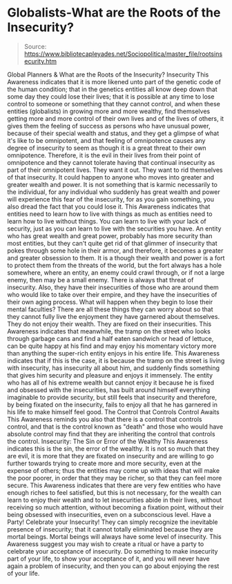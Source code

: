 # Globalists-What are the Roots of the Insecurity?

> Source: https://www.bibliotecapleyades.net/Sociopolitica/master_file/rootsinsecurity.htm

Global Planners
&
What are
the Roots of the Insecurity?
Insecurity
This Awareness indicates that it is more likened unto part of the genetic code of the human condition; that in the genetics entities all know deep down that some day they could lose their lives; that it is possible at any time to lose control to someone or something that they cannot control, and when these entities (globalists) in growing more and more wealthy, find themselves getting more and more control of their own lives and of the lives of others, it gives them the feeling of success as persons who have unusual power, because of their special wealth and status, and they get a glimpse of what it's like to be omnipotent, and that feeling of omnipotence causes any degree of insecurity to seem as though it is a great threat to their own omnipotence.
Therefore, it is the evil in their lives from their point of omnipotence and they cannot tolerate having that continual insecurity as part of their omnipotent lives. They want it out. They want to rid themselves of that insecurity. It could happen to anyone who moves into greater and greater wealth and power. It is not something that is karmic necessarily to the individual, for any individual who suddenly has great wealth and power will experience this fear of the insecurity, for as you gain something, you also dread the fact that you could lose it.
This Awareness indicates that entities need to learn how to live with things as much as entities need to learn how to live without things. You can learn to live with your lack of security, just as you can learn to live with the securities you have. An entity who has great wealth and great power, probably has more security than most entities, but they can't quite get rid of that glimmer of insecurity that pokes through some hole in their armor, and therefore, it becomes a greater and greater obsession to them.
It is a though their wealth and power is a fort to protect them from the threats of the world, but the fort always has a hole somewhere, where an entity, an enemy could crawl through, or if not a large enemy, then may be a small enemy. There is always that threat of insecurity. Also, they have their insecurities of those who are around them who would like to take over their empire, and they have the insecurities of their own aging process. What will happen when they begin to lose their mental faculties? There are all these things they can worry about so that they cannot fully live the enjoyment they have garnered about themselves.
They do not enjoy their wealth. They are fixed on their insecurities. This Awareness indicates that meanwhile, the tramp on the street who looks through garbage cans and find a half eaten sandwich or head of lettuce, can be quite happy at his find and may enjoy his momentary victory more than anything the super-rich entity enjoys in his entire life.
This Awareness indicates that if this is the case, it is because the tramp on the street is living with insecurity, has insecurity all about him, and suddenly finds something that gives him security and pleasure and enjoys it immensely. The entity who has all of his extreme wealth but cannot enjoy it because he is fixed and obsessed with the insecurities, has built around himself everything imaginable to provide security, but still feels that insecurity and therefore, by being fixated on the insecurity, fails to enjoy all that he has garnered in his life to make himself feel good.
The Control that Controls Control Awaits
This Awareness reminds you also that there is a control that controls control, and that is the control known as "death" and those who would have absolute control may find that they are inheriting the control that controls the control.
Insecurity: The Sin or Error of the Wealthy
This Awareness indicates this is the sin, the error of the wealthy. It is not so much that they are evil, it is more that they are fixated on insecurity and are willing to go further towards trying to create more and more security, even at the expense of others; thus the entities may come up with ideas that will make the poor poorer, in order that they may be richer, so that they can feel more secure. This Awareness indicates that there are very few entities who have enough riches to feel satisfied, but this is not necessary, for the wealth can learn to enjoy their wealth and to let insecurities abide in their lives, without receiving so much attention, without becoming a fixation point, without their being obsessed with insecurities, even on a subconscious level.
Have a Party! Celebrate your Insecurity!
They can simply recognize the inevitable presence of insecurity; that it cannot totally eliminated because they are mortal beings. Mortal beings will always have some level of insecurity. This Awareness suggest you may wish to create a ritual or have a party to celebrate your acceptance of insecurity. Do something to make insecurity part of your life, to show your acceptance of it, and you will never have again a problem of insecurity, and then you can go about enjoying the rest of your life.
